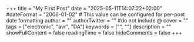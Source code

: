 +++
title = "My First Post"
date = "2025-05-11T14:07:22+02:00"
#dateFormat = "2006-01-02" # This value can be configured for per-post date formatting
author = ""
authorTwitter = "" #do not include @
cover = ""
tags = ["electronic", "avr", "DA"]
keywords = ["", ""]
description = ""
showFullContent = false
readingTime = false
hideComments = false
+++
